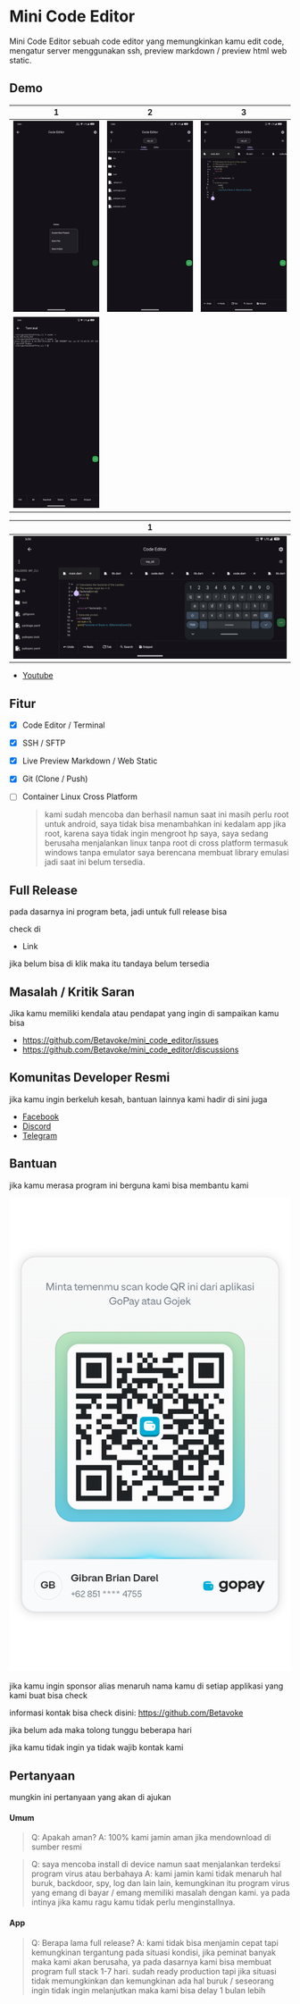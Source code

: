 # Mini Code Editor

Mini Code Editor sebuah code editor yang memungkinkan kamu edit code, mengatur server menggunakan ssh, preview markdown / preview html web static.

## Demo

| 1                                                                                         | 2                                                                                         | 3                                                                                         |
|-------------------------------------------------------------------------------------------|-------------------------------------------------------------------------------------------|-------------------------------------------------------------------------------------------|
| ![](https://github.com/Betavoke/mini_code_editor/blob/main/assets/mini_code_editor/1.png) | ![](https://github.com/Betavoke/mini_code_editor/blob/main/assets/mini_code_editor/2.png) | ![](https://github.com/Betavoke/mini_code_editor/blob/main/assets/mini_code_editor/3.png) |
| ![](https://github.com/Betavoke/mini_code_editor/blob/main/assets/mini_code_editor/4.png) |                                                                                           |                                                                                           |

| 1                                                                                         |
|-------------------------------------------------------------------------------------------|
| ![](https://github.com/Betavoke/mini_code_editor/blob/main/assets/mini_code_editor/5.png) |


- [Youtube](https://www.youtube.com/@BetaVoke)


## Fitur

- [x] Code Editor / Terminal
- [x] SSH / SFTP
- [x] Live Preview Markdown / Web Static
- [x] Git (Clone / Push)
- [ ] Container Linux Cross Platform
    > kami sudah mencoba dan berhasil namun saat ini masih perlu root untuk android, saya tidak bisa menambahkan ini kedalam app jika root,
      karena saya tidak ingin mengroot hp saya, saya sedang berusaha menjalankan linux tanpa root di cross platform termasuk windows tanpa emulator
      saya berencana membuat library emulasi jadi saat ini belum tersedia.

    
## Full Release

pada dasarnya ini program beta, jadi untuk full release bisa 

check di

- Link

jika belum bisa di klik maka itu tandaya belum tersedia

## Masalah / Kritik Saran

Jika kamu memiliki kendala atau pendapat yang ingin di sampaikan kamu bisa 

- https://github.com/Betavoke/mini_code_editor/issues
- https://github.com/Betavoke/mini_code_editor/discussions

## Komunitas Developer Resmi

jika kamu ingin berkeluh kesah, bantuan lainnya kami hadir di sini juga

- [Facebook](https://web.facebook.com/groups/developerglobalpublic)
- [Discord](https://discord.gg/xgGVe5Mx)
- [Telegram](https://t.me/DEVELOPER_GLOBAL_PUBLIC)

## Bantuan

jika kamu merasa program ini berguna kami bisa membantu kami

![](https://github.com/Betavoke/.github/blob/main/assets/gibran_brian_darel.png)

jika kamu ingin sponsor alias menaruh nama kamu di setiap applikasi yang kami buat bisa check

informasi kontak bisa check disini: https://github.com/Betavoke

jika belum ada maka tolong tunggu beberapa hari

jika kamu tidak ingin ya tidak wajib kontak kami


## Pertanyaan 

mungkin ini pertanyaan yang akan di ajukan

#### Umum

> Q: Apakah aman?
> A: 100% kami jamin aman jika mendownload di sumber resmi

> Q: saya mencoba install di device namun saat menjalankan terdeksi program virus atau berbahaya
> A: kami jamin kami tidak menaruh hal buruk, backdoor, spy, log dan lain lain, kemungkinan itu program virus yang emang di bayar / emang memiliki masalah dengan kami.
  ya pada intinya jika kamu ragu kamu tidak perlu menginstallnya.

#### App

> Q: Berapa lama full release?
> A: kami tidak bisa menjamin cepat tapi kemungkinan tergantung pada situasi kondisi, jika peminat banyak maka kami akan berusaha, ya pada dasarnya kami bisa membuat program full stack 1-7 hari. sudah ready production
 tapi jika situasi tidak memungkinkan dan kemungkinan ada hal buruk / seseorang ingin tidak ingin melanjutkan maka kami bisa delay 1 bulan lebih

